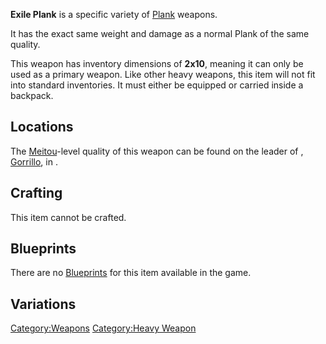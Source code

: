 **Exile Plank** is a specific variety of [Plank](Plank.md "wikilink")
weapons.

It has the exact same weight and damage as a normal Plank of the same
quality.

This weapon has inventory dimensions of **2x10**, meaning it can only be
used as a primary weapon. Like other heavy weapons, this item will not
fit into standard inventories. It must either be equipped or carried
inside a backpack.

## Locations

The [Meitou](Meitou.md "wikilink")-level quality of this weapon can be
found on the leader of [](The_Gorrillo_Bandits.md),
[Gorrillo](Gorrillo.md "wikilink"), in [](The_Old_Prison.md).

## Crafting

This item cannot be crafted.

## Blueprints

There are no [Blueprints](Blueprints.md "wikilink") for this item available
in the game.

## Variations

[Category:Weapons](Category:Weapons "wikilink") [Category:Heavy
Weapon](Category:Heavy_Weapon "wikilink")